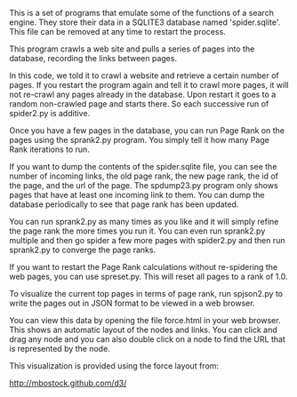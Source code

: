 This is a set of programs that emulate some of the functions of a 
search engine. They store their data in a SQLITE3 database named
'spider.sqlite'. This file can be removed at any time to restart the
process.  


This program crawls a web site and pulls a series of pages into the
database, recording the links between pages.

In this code, we told it to crawl a website and retrieve a certain number of  
pages. If you restart the program again and tell it to crawl more
pages, it will not re-crawl any pages already in the database. Upon 
restart it goes to a random non-crawled page and starts there. So 
each successive run of spider2.py is additive.


Once you have a few pages in the database, you can run Page Rank on the
pages using the sprank2.py program. You simply tell it how many Page
Rank iterations to run.

If you want to dump the contents of the spider.sqlite file, you can 
see the number of incoming links, the old page rank, the new page
rank, the id of the page, and the url of the page. The spdump23.py program
only shows pages that have at least one incoming link to them. You can dump 
the database periodically to see that page rank has been updated.

You can run sprank2.py as many times as you like and it will simply refine
the page rank the more times you run it.  You can even run sprank2.py multiple
and then go spider a few more pages with spider2.py and then run sprank2.py
to converge the page ranks.

If you want to restart the Page Rank calculations without re-spidering the 
web pages, you can use spreset.py. This will reset all pages to a rank of 1.0.

To visualize the current top pages in terms of page rank,
run spjson2.py to write the pages out in JSON format to be viewed in a
web browser.

You can view this data by opening the file force.html in your web browser.  
This shows an automatic layout of the nodes and links. You can click and 
drag any node and you can also double click on a node to find the URL
that is represented by the node.

This visualization is provided using the force layout from:

http://mbostock.github.com/d3/
